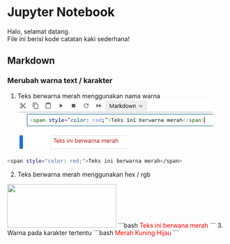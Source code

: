 # Jupyter Notebook  

Halo, selamat datang.   
File ini berisi kode catatan kaki sederhana!   

## Markdown 
### Merubah warna text / karakter  
1. Teks berwarna merah menggunakan nama warna  
![img01](img/JupNot/01.jpg) ![img02](img/JupNot/02.jpg) 
```bash
<span style="color: red;">Teks ini berwarna merah</span>
```  
2. Teks berwarna merah menggunakan hex / rgb
<img src="profile.jpg" width="250" height="100">  
```bash
<font color="red"> Teks ini berwana merah</font>
```  
3. Warna pada karakter tertentu  
```bash
<span style="color: red;">Merah Kuning Hijau</span>
```  
